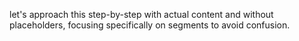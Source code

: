 let's approach this step-by-step with actual content and without placeholders, focusing specifically on segments to avoid confusion.
